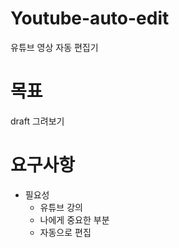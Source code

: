 
# Youtube-auto-edit
유튜브 영상 자동 편집기

# 목표
draft 그려보기

# 요구사항
- 필요성
    - 유튜브 강의 
    - 나에게 중요한 부분
    - 자동으로 편집










